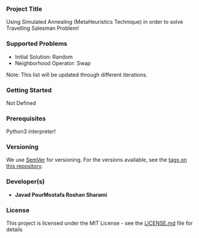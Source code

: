 ### Project Title

Using Simulated Annealing (MetaHeuristics Technique) in order to solve Travelling Salesman Problem!<br>

### Supported Problems

* Initial Solution: Random
* Neighborhood Operator: Swap

Note: This list will be updated through different iterations.

### Getting Started

Not Defined 

### Prerequisites

Python3 interpreter!

### Versioning

We use [SemVer](http://semver.org/) for versioning. For the versions available, see the [tags on this repository](https://github.com/your/project/tags). 

### Developer(s)

* **Javad PourMostafa Roshan Sharami** 

### License

This project is licensed under the MIT License - see the [LICENSE.md](LICENSE.md) file for details

